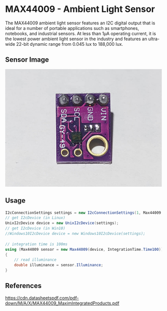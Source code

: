 # MAX44009 - Ambient Light Sensor
The MAX44009 ambient light sensor features an I2C digital output that is ideal for a number of portable applications such as smartphones, notebooks, and industrial sensors. At less than 1µA operating current, it is the lowest power ambient light sensor in the industry and features an ultra-wide 22-bit dynamic range from 0.045 lux to 188,000 lux.

## Sensor Image
![](sensor.jpg)

## Usage
```C#
I2cConnectionSettings settings = new I2cConnectionSettings(1, Max44009.DefaultI2cAddress);
// get I2cDevice (in Linux)
UnixI2cDevice device = new UnixI2cDevice(settings);
// get I2cDevice (in Win10)
//Windows10I2cDevice device = new Windows10I2cDevice(settings);

// integration time is 100ms
using (Max44009 sensor = new Max44009(device, IntegrationTime.Time100))
{
    // read illuminance
    double illuminance = sensor.Illuminance;
}
```

## References
https://cdn.datasheetspdf.com/pdf-down/M/A/X/MAX44009_MaximIntegratedProducts.pdf
